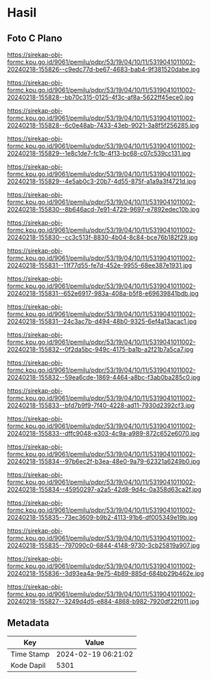 # Hasil

## Foto C Plano

https://sirekap-obj-formc.kpu.go.id/9061/pemilu/pdpr/53/19/04/10/11/5319041011002-20240218-155826--c9edc77d-be67-4683-bab4-9f381520dabe.jpg

https://sirekap-obj-formc.kpu.go.id/9061/pemilu/pdpr/53/19/04/10/11/5319041011002-20240218-155828--bb70c315-0125-4f3c-af8a-5622ff45ece0.jpg

https://sirekap-obj-formc.kpu.go.id/9061/pemilu/pdpr/53/19/04/10/11/5319041011002-20240218-155828--6c0e48ab-7433-43eb-9021-3a8f5f256285.jpg

https://sirekap-obj-formc.kpu.go.id/9061/pemilu/pdpr/53/19/04/10/11/5319041011002-20240218-155829--1e8c1de7-fc1b-4f13-bc68-c07c539cc131.jpg

https://sirekap-obj-formc.kpu.go.id/9061/pemilu/pdpr/53/19/04/10/11/5319041011002-20240218-155829--4e5ab0c3-20b7-4d55-875f-a1a9a3f4721d.jpg

https://sirekap-obj-formc.kpu.go.id/9061/pemilu/pdpr/53/19/04/10/11/5319041011002-20240218-155830--8b646acd-7e91-4729-9697-e7892edec10b.jpg

https://sirekap-obj-formc.kpu.go.id/9061/pemilu/pdpr/53/19/04/10/11/5319041011002-20240218-155830--cc3c513f-8830-4b04-8c84-bce76b182f29.jpg

https://sirekap-obj-formc.kpu.go.id/9061/pemilu/pdpr/53/19/04/10/11/5319041011002-20240218-155831--11f77d55-fe7d-452e-9955-68ee387e1931.jpg

https://sirekap-obj-formc.kpu.go.id/9061/pemilu/pdpr/53/19/04/10/11/5319041011002-20240218-155831--652e6917-983a-408a-b5f8-e69639841bdb.jpg

https://sirekap-obj-formc.kpu.go.id/9061/pemilu/pdpr/53/19/04/10/11/5319041011002-20240218-155831--24c3ac7b-d494-48b0-9325-6ef4a13acac1.jpg

https://sirekap-obj-formc.kpu.go.id/9061/pemilu/pdpr/53/19/04/10/11/5319041011002-20240218-155832--0f2da5bc-949c-4175-ba1b-a2f21b7a5ca7.jpg

https://sirekap-obj-formc.kpu.go.id/9061/pemilu/pdpr/53/19/04/10/11/5319041011002-20240218-155832--59ea6cde-1869-4464-a8bc-f3ab0ba285c0.jpg

https://sirekap-obj-formc.kpu.go.id/9061/pemilu/pdpr/53/19/04/10/11/5319041011002-20240218-155833--bfd7b9f9-7f40-4228-ad11-7930d2392cf3.jpg

https://sirekap-obj-formc.kpu.go.id/9061/pemilu/pdpr/53/19/04/10/11/5319041011002-20240218-155833--dffc9048-e303-4c9a-a989-872c652e6070.jpg

https://sirekap-obj-formc.kpu.go.id/9061/pemilu/pdpr/53/19/04/10/11/5319041011002-20240218-155834--97b6ec2f-b3ea-48e0-9a79-62321a6249b0.jpg

https://sirekap-obj-formc.kpu.go.id/9061/pemilu/pdpr/53/19/04/10/11/5319041011002-20240218-155834--45950297-a2a5-42d8-9d4c-0a358d63ca2f.jpg

https://sirekap-obj-formc.kpu.go.id/9061/pemilu/pdpr/53/19/04/10/11/5319041011002-20240218-155835--73ec3609-b9b2-4113-91b6-df005349e19b.jpg

https://sirekap-obj-formc.kpu.go.id/9061/pemilu/pdpr/53/19/04/10/11/5319041011002-20240218-155835--797090c0-6844-4148-9730-3cb25819a907.jpg

https://sirekap-obj-formc.kpu.go.id/9061/pemilu/pdpr/53/19/04/10/11/5319041011002-20240218-155836--3d93ea4a-9e75-4b89-885d-684bb29b462e.jpg

https://sirekap-obj-formc.kpu.go.id/9061/pemilu/pdpr/53/19/04/10/11/5319041011002-20240218-155827--3249d4d5-e884-4868-b982-7920df22f011.jpg


## Metadata

| Key        | Value               |
| ---------- | ------------------- |
| Time Stamp | 2024-02-19 06:21:02 |
| Kode Dapil | 5301                |




